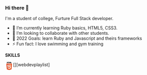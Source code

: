 ### Hi there 👋

I'm a student of college, Furture Full Stack developer.

- 🌱 I’m currently learning Ruby basics, HTML5, CSS3.
- 👯 I’m looking to collaborate with other students.
- 🥅 2022 Goals: learn Ruby and Javascript and theirs frameworks
- ⚡ Fun fact: I love swimming and gym training

**SKILLS**

[<img align="left" alt="HTML5" width="26px" src="https://raw.githubusercontent.com/github/explore/80688e429a7d4ef2fca1e82350fe8e3517d3494d/topics/html/html.png" />][webdevplaylist]


